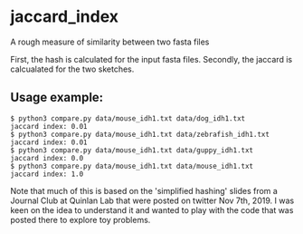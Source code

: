 # jaccard_index
A rough measure of similarity between two fasta files

First, the hash is calculated for the input fasta files. 
Secondly, the jaccard is calcualated for the two sketches. 


## Usage example:
```
$ python3 compare.py data/mouse_idh1.txt data/dog_idh1.txt 
jaccard index: 0.01
$ python3 compare.py data/mouse_idh1.txt data/zebrafish_idh1.txt 
jaccard index: 0.01
$ python3 compare.py data/mouse_idh1.txt data/guppy_idh1.txt 
jaccard index: 0.0
$ python3 compare.py data/mouse_idh1.txt data/mouse_idh1.txt
jaccard index: 1.0
```




Note that much of this is based on the 'simplified hashing' slides from a Journal Club at Quinlan Lab
that were posted on twitter Nov 7th, 2019. I was keen on the idea to understand it and wanted to play with 
the code that was posted there to explore toy problems. 

